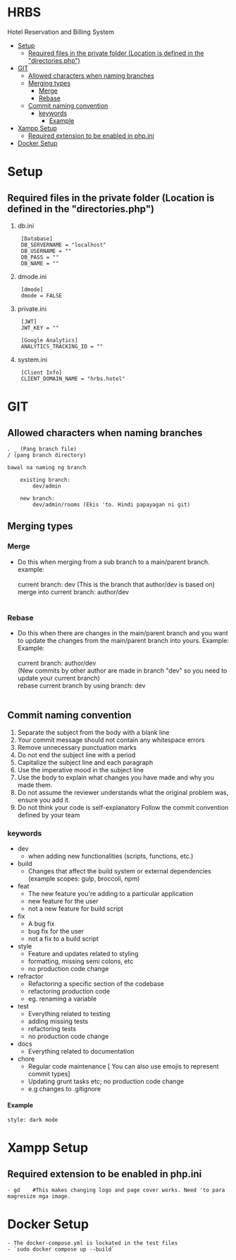 # HRBS <!-- omit in toc -->
 Hotel Reservation and Billing System

- [Setup](#setup)
  - [Required files in the private folder (Location is defined in the "directories.php")](#required-files-in-the-private-folder-location-is-defined-in-the-directoriesphp)
- [GIT](#git)
  - [Allowed characters when naming branches](#allowed-characters-when-naming-branches)
  - [Merging types](#merging-types)
    - [Merge](#merge)
    - [Rebase](#rebase)
  - [Commit naming convention](#commit-naming-convention)
    - [keywords](#keywords)
      - [Example](#example)
- [Xampp Setup](#xampp-setup)
  - [Required extension to be enabled in php.ini](#required-extension-to-be-enabled-in-phpini)
- [Docker Setup](#docker-setup)

# Setup

## Required files in the private folder (Location is defined in the "directories.php")

1. db.ini <br>

        [Database]
        DB_SERVERNAME = "localhost"
        DB_USERNAME = ""
        DB_PASS = ""
        DB_NAME = ""

2. dmode.ini <br>
        
        [dmode]
        dmode = FALSE

3. private.ini

        [JWT]
        JWT_KEY = ""

        [Google Analytics]
        ANALYTICS_TRACKING_ID = ""

4. system.ini

        [Client Info]
        CLIENT_DOMAIN_NAME = "hrbs.hotel"
# GIT

## Allowed characters when naming branches
    
    . _ (Pang branch file)
    / (pang branch directory) 

    bawal na naming ng branch

        existing branch:
            dev/admin

        new branch:
            dev/admin/rooms (Ekis 'to. Hindi papayagan ni git) 

## Merging types
### Merge
   - Do this when merging from a sub branch to a main/parent branch. example: <br><br>
   current branch: dev (This is the branch that author/dev is based on)<br>
   merge into current branch: author/dev <br><br>
### Rebase
   -  Do this when there are changes in the main/parent branch and you want to update the changes from the main/parent branch into yours. Example: <br>
   Example: <br><br>
   current branch: author/dev<br>
   (New commits by other author are made in branch "dev" so you need to update your current branch) <br>
   rebase current branch by using branch: dev <br><br>

## Commit naming convention

1. Separate the subject from the body with a blank line
2. Your commit message should not contain any whitespace errors
3. Remove unnecessary punctuation marks
4. Do not end the subject line with a period
5. Capitalize the subject line and each paragraph
6. Use the imperative mood in the subject line
7. Use the body to explain what changes you have made and why you made them.
8. Do not assume the reviewer understands what the original problem was, ensure you add it.
9. Do not think your code is self-explanatory
Follow the commit convention defined by your team

### keywords

- dev
    - when adding new functionalities (scripts, functions, etc.)
- build
    - Changes that affect the build system or external dependencies (example scopes: gulp, broccoli, npm)
- feat
    - The new feature you're adding to a particular application
    - new feature for the user
    - not a new feature for build script
- fix
    - A bug fix
    - bug fix for the user
    - not a fix to a build script
- style
    - Feature and updates related to styling
    - formatting, missing semi colons, etc
    - no production code change
- refractor
    - Refactoring a specific section of the codebase
    - refactoring production code
    - eg. renaming a variable
- test
    - Everything related to testing
    - adding missing tests
    - refactoring tests
    - no production code change
- docs
    - Everything related to documentation
- chore
    - Regular code maintenance [ You can also use emojis to represent commit types]
    - Updating grunt tasks etc; no production code change
    - e.g changes to .gitignore

#### Example
    style: dark mode

# Xampp Setup
## Required extension to be enabled in php.ini

    - gd    #This makes changing logo and page cover works. Need 'to para magresize mga image.

# Docker Setup

    - The docker-compose.yml is lockated in the test files
    - `sudo docker compose up --build`